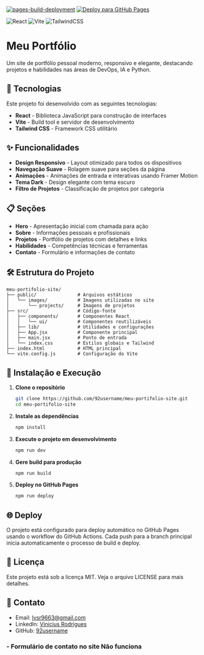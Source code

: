 [![pages-build-deployment](https://github.com/92username/meu-portifolio-site/actions/workflows/pages/pages-build-deployment/badge.svg)](https://github.com/92username/meu-portifolio-site/actions/workflows/pages/pages-build-deployment) [![Deploy para GitHub Pages](https://github.com/92username/meu-portifolio-site/actions/workflows/deploy.yml/badge.svg)](https://github.com/92username/meu-portifolio-site/actions/workflows/deploy.yml) 

![React](https://img.shields.io/badge/react-%2320232a.svg?style=for-the-badge&logo=react&logoColor=%2361DAFB) ![Vite](https://img.shields.io/badge/vite-%23646CFF.svg?style=for-the-badge&logo=vite&logoColor=white) ![TailwindCSS](https://img.shields.io/badge/tailwindcss-%2338B2AC.svg?style=for-the-badge&logo=tailwind-css&logoColor=white)

# Meu Portfólio

Um site de portfólio pessoal moderno, responsivo e elegante, destacando projetos e habilidades nas áreas de DevOps, IA e Python.

## 🚀 Tecnologias

Este projeto foi desenvolvido com as seguintes tecnologias:

- **React** - Biblioteca JavaScript para construção de interfaces
- **Vite** - Build tool e servidor de desenvolvimento
- **Tailwind CSS** - Framework CSS utilitário

## ✨ Funcionalidades

- **Design Responsivo** - Layout otimizado para todos os dispositivos
- **Navegação Suave** - Rolagem suave para seções da página
- **Animações** - Animações de entrada e interativas usando Framer Motion
- **Tema Dark** - Design elegante com tema escuro
- **Filtro de Projetos** - Classificação de projetos por categoria

## 📋 Seções

- **Hero** - Apresentação inicial com chamada para ação
- **Sobre** - Informações pessoais e profissionais
- **Projetos** - Portfólio de projetos com detalhes e links
- **Habilidades** - Competências técnicas e ferramentas
- **Contato** - Formulário e informações de contato

## 🛠️ Estrutura do Projeto

```
meu-portifolio-site/
├── public/               # Arquivos estáticos
│   └── images/           # Imagens utilizadas no site
│       └── projects/     # Imagens de projetos
├── src/                  # Código-fonte
│   ├── components/       # Componentes React
│   │   └── ui/           # Componentes reutilizáveis
│   ├── lib/              # Utilidades e configurações
│   ├── App.jsx           # Componente principal
│   ├── main.jsx          # Ponto de entrada
│   └── index.css         # Estilos globais e Tailwind
├── index.html            # HTML principal
└── vite.config.js        # Configuração do Vite
```

## 🔧 Instalação e Execução

1. **Clone o repositório**
   ```bash
   git clone https://github.com/92username/meu-portifolio-site.git
   cd meu-portifolio-site
   ```

2. **Instale as dependências**
   ```bash
   npm install
   ```

3. **Execute o projeto em desenvolvimento**
   ```bash
   npm run dev
   ```

4. **Gere build para produção**
   ```bash
   npm run build
   ```

5. **Deploy no GitHub Pages**
   ```bash
   npm run deploy
   ```

## 🌐 Deploy

O projeto está configurado para deploy automático no GitHub Pages usando o workflow do GitHub Actions. Cada push para a branch principal inicia automaticamente o processo de build e deploy.

## 📄 Licença

Este projeto está sob a licença MIT. Veja o arquivo LICENSE para mais detalhes.

## 📱 Contato

- Email: lvsr9663@gmail.com
- LinkedIn: [Vinicius Rodrigues](https://www.linkedin.com/in/vinicius-rodrigues-9879b7145/)
- GitHub: [92username](https://github.com/92username)

### - Formulário de contato no site **Não funciona**
